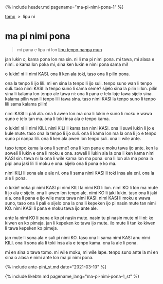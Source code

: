 {% include header.md pagename="ma-pi-nimi-pona-1" %}



<span class="st">[tomo](https://joelthomastr.github.io/tokipona/README_st)&nbsp;&nbsp;>&nbsp;&nbsp;lipu ni</span>

# <span class="st">ma pi nimi pona</span>

> <span class="st">mi pana e lipu ni lon [lipu tenpo nanpa mun](https://liputenpo.org/2021/03/01/lipu-tenpo-nanpa-mun/)</span>

<span class="st">jan lukin o, kama pona lon ma sin. ni li ma pi nimi pona. mi tawa, mi alasa e nimi. o kama lon poka mi, sina ken</span>
<span class="st">lukin e nimi pona sama mi!</span>

<span class="st">o lukin! ni li nimi KASI. ona li ken ala toki, taso ona li pilin pona.</span>

<span class="st">ona la tenpo li ijo lili. mi en sina la tenpo li ijo suli. tenpo suno wan li tenpo suli. taso nimi KASI la tenpo suno li sama seme? sijelo sina la pilin li lon. pilin sina li kalama lon tenpo ale tawa ni: ona li pana e telo loje tawa sijelo sina. kalama pilin wan li tenpo lili tawa sina. taso nimi KASI la tenpo suno li tenpo lili sama kalama pilin!</span>

<span class="st">nimi KASI li pali ala. ona li awen lon ma ona li lukin e suno li moku e wawa suno e telo tan ma. ona li toki insa ala e tenpo kama.</span>

<span class="st">o lukin! ni li nimi KILI. nimi KILI li kama tan nimi KASI. ona li suwi lukin li jo e kule mute. taso ona la tenpo li ijo suli. ona li kama lon ma la ona li jo e tenpo suno pi nanpa lili. ona li ken ala awen lon tenpo suli. ona li wile ante.</span>

<span class="st">taso tenpo kama la ona li seme? ona li ken pana e moku tawa ijo ante. ken la soweli li lukin e ona li moku e ona. soweli li lukin ala la ona li ken kama nimi KASI sin. tawa ni la ona li wile kama lon ma pona. ona li lon ala ma pona la pipi anu jaki lili li moku e ona. sijelo ona li pona e ko ma.</span>

<span class="st">nimi KILI li sona ala e ale ni. ona li sama nimi KASI li toki insa ala eni. ona la ale li pona.</span>

<span class="st">o lukin! noka pi nimi KASI pi nimi KILI la nimi KO li lon. nimi KO li lon ma mute li jo ala e sijelo. ona li awen lon tenpo ale. nimi KO li jaki lukin. taso ona li jaki ala. ona li pana e ijo wile mute tawa nimi KASI. nimi KASI li moku e wawa suno, taso ona li pali e sijelo ona la ona li kepeken ijo pi nasin mute tan nimi KO. nimi KASI li pana e moku tawa ijo ante ale. </span>

<span class="st">ante la nimi KO li pana e ko pi nasin mute. nasin tu pi nasin mute ni li ni: ko kiwen en ko pimeja. jan li kepeken ko tawa ijo mute. ilo mute li tan ko kiwen li tawa kepeken ko pimeja.</span>

<span class="st">jan mute li sona ala e suli pi nimi KO. taso ona li sama nimi KASI anu nimi KILI. ona li sona ala li toki insa ala e tenpo kama. ona la ale li pona.</span>

<span class="st">mi en sina o tawa tomo. mi wile moku, mi wile lape. tenpo suno ante la mi en sina o alasa e nimi ante lon ma pi nimi pona.</span>

{% include ante-pini_st.md date="2021-03-10" %}

{% include likebtn.md pagename_lang="ma-pi-nimi-pona-1_st" %}
